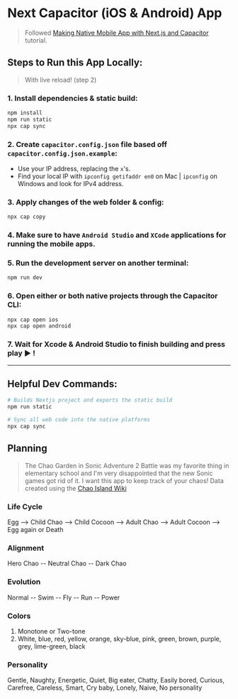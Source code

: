 # Next Capacitor (iOS & Android) App
> Followed [Making Native Mobile App with Next.js and Capacitor](https://galaxies.dev/nextjs-and-capacitor) tutorial.



## Steps to Run this App Locally:
> With live reload! (step 2)

### 1. Install dependencies & static build:

```bash
npm install
npm run static
npx cap sync
```

### 2. Create `capacitor.config.json` file based off `capacitor.config.json.example`:
- Use your IP address, replacing the `x`'s.
- Find your local IP with `ipconfig getifaddr en0` on Mac | `ipconfig` on Windows and look for IPv4 address.
### 3. Apply changes of the web folder & config:
```bash
npx cap copy
```

### 4. Make sure to have `Android Studio` and `XCode` applications for running the mobile apps. 

### 5. Run the development server on another terminal:

```bash
npm run dev
```

### 6. Open either or both native projects through the Capacitor CLI:
```bash
npx cap open ios
npx cap open android
```
### 7. Wait for Xcode & Android Studio to finish building and press play ▶️ !

-----------

## Helpful Dev Commands:

```bash
# Builds Nextjs project and exports the static build
npm run static

# Sync all web code into the native platforms
npx cap sync
```

## Planning

> The Chao Garden in Sonic Adventure 2 Battle was my favorite thing in elementary school and I'm very disappointed that the new Sonic games got rid of it. I want this app to keep track of your chaos! Data created using the [Chao Island Wiki](https://chao-island.com/)

### Life Cycle

Egg --> Child Chao --> Child Cocoon --> Adult Chao --> Adult Cocoon --> Egg again or Death

### Alignment

Hero Chao -- Neutral Chao -- Dark Chao

### Evolution

Normal -- Swim -- Fly -- Run -- Power

### Colors

1. Monotone or Two-tone
2. White, blue, red, yellow, orange, sky-blue, pink, green, brown, purple, grey, lime-green, black

### Personality

Gentle, Naughty, Energetic, Quiet, Big eater, Chatty, Easily bored, Curious, Carefree, Careless, Smart, Cry baby, Lonely, Naive, No personality